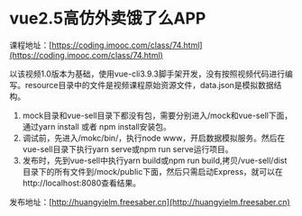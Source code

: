 # vue2.5高仿外卖饿了么APP
课程地址：[https://coding.imooc.com/class/74.html](https://coding.imooc.com/class/74.html)


以该视频1.0版本为基础，使用vue-cli3.9.3脚手架开发，没有按照视频代码进行编写。resource目录中的文件是视频课程原始资源文件，data.json是模拟数据结构。

1. mock目录和vue-sell目录下都没有包，需要分别进入/mock和vue-sell下面，通过yarn install 或者 npm install安装包。
2. 调试前，先进入/mokc/bin/，执行node www，开启数据模拟服务。然后在vue-sell目录下执行yarn serve或npm run serve运行项目。
3. 发布时，先到vue-sell中执行yarn build或npm run build,拷贝/vue-sell/dist目录下的所有文件到/mock/public下面，然后只需启动Express，就可以在http://localhost:8080查看结果。

发布地址：[http://huangyielm.freesaber.cn](http://huangyielm.freesaber.cn)
